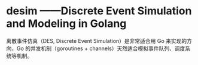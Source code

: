 # desim ——Discrete Event Simulation and Modeling in Golang
离散事件仿真（DES, Discrete Event Simulation）是非常适合用 Go 来实现的方向，Go 的并发机制（goroutines + channels）天然适合模拟事件队列、调度系统等机制。
